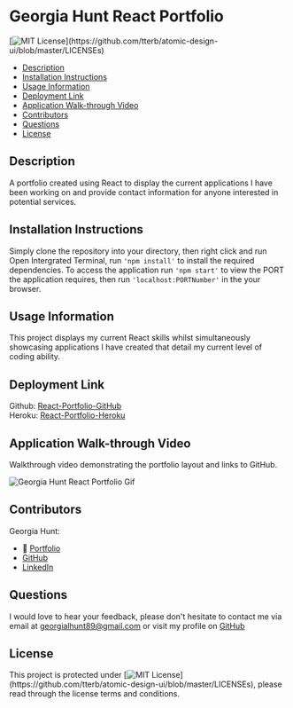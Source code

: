 # Georgia Hunt React Portfolio

[![MIT License](https://img.shields.io/apm/l/atomic-design-ui.svg?)](https://github.com/tterb/atomic-design-ui/blob/master/LICENSEs)

- [Description](#description)
- [Installation Instructions](#installation-instructions)
- [Usage Information](#usage-information)
- [Deployment Link](#deployment-link)
- [Application Walk-through Video](#Application-Walk-through-Video)
- [Contributors](#contributors)
- [Questions](#questions)
- [License](#license)

## Description

A portfolio created using React to display the current applications I have been working on and provide contact information for anyone interested in potential services.

## Installation Instructions

Simply clone the repository into your directory, then right click and run Open Intergrated Terminal, run `'npm install'` to install the required dependencies. To access the application run `'npm start'` to view the PORT the application requires, then run `'localhost:PORTNumber'` in the your browser.

## Usage Information

This project displays my current React skills whilst simultaneously showcasing applications I have created that detail my current level of coding ability.

## Deployment Link

Github: [React-Portfolio-GitHub](https://georgiahunt89.github.io/React-Portfolio/)<br>
Heroku: [React-Portfolio-Heroku](https://gh-react-portfolio.herokuapp.com/)

## Application Walk-through Video

Walkthrough video demonstrating the portfolio layout and links to GitHub.

![Georgia Hunt React Portfolio Gif](https://github.com/GeorgiaHunt89/Georgia-Hunt-Portfolio/blob/main/assets/Images/Portfolio-Walkthrough-Demo.gif?raw=true)

## Contributors

Georgia Hunt:

- 💼 [Portfolio](https://georgiahunt89.github.io/Georgia-Hunt-Portfolio/)<br>
- [GitHub](https://github.com/GeorgiaHunt89/)<br>
- [LinkedIn](https://www.linkedin.com/in/georgialhunt)

## Questions

I would love to hear your feedback, please don't hesitate to contact me via email at [georgialhunt89@gmail.com](mailto;georgialhunt89@gmail.com) or visit my profile on [GitHub](https://github.com/GeorgiaHunt89)

## License

This project is protected under [![MIT License](https://img.shields.io/apm/l/atomic-design-ui.svg?)](https://github.com/tterb/atomic-design-ui/blob/master/LICENSEs), please read through the license terms and conditions.
